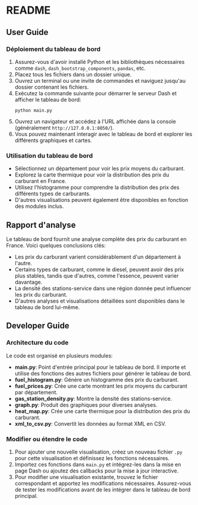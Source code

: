 
# README

## User Guide

### Déploiement du tableau de bord

1. Assurez-vous d'avoir installé Python et les bibliothèques nécessaires comme `dash`, `dash_bootstrap_components`, `pandas`, etc.
2. Placez tous les fichiers dans un dossier unique.
3. Ouvrez un terminal ou une invite de commandes et naviguez jusqu'au dossier contenant les fichiers.
4. Exécutez la commande suivante pour démarrer le serveur Dash et afficher le tableau de bord:
   ```
   python main.py
   ```
5. Ouvrez un navigateur et accédez à l'URL affichée dans la console (généralement `http://127.0.0.1:8050/`).
6. Vous pouvez maintenant interagir avec le tableau de bord et explorer les différents graphiques et cartes.

### Utilisation du tableau de bord

- Sélectionnez un département pour voir les prix moyens du carburant.
- Explorez la carte thermique pour voir la distribution des prix du carburant en France.
- Utilisez l'histogramme pour comprendre la distribution des prix des différents types de carburants.
- D'autres visualisations peuvent également être disponibles en fonction des modules inclus.

## Rapport d'analyse

Le tableau de bord fournit une analyse complète des prix du carburant en France. Voici quelques conclusions clés:

- Les prix du carburant varient considérablement d'un département à l'autre.
- Certains types de carburant, comme le diesel, peuvent avoir des prix plus stables, tandis que d'autres, comme l'essence, peuvent varier davantage.
- La densité des stations-service dans une région donnée peut influencer les prix du carburant.
- D'autres analyses et visualisations détaillées sont disponibles dans le tableau de bord lui-même.

## Developer Guide

### Architecture du code

Le code est organisé en plusieurs modules:

- **main.py**: Point d'entrée principal pour le tableau de bord. Il importe et utilise des fonctions des autres fichiers pour générer le tableau de bord.
- **fuel_histogram.py**: Génère un histogramme des prix du carburant.
- **fuel_prices.py**: Crée une carte montrant les prix moyens du carburant par département.
- **gas_station_density.py**: Montre la densité des stations-service.
- **graph.py**: Produit des graphiques pour diverses analyses.
- **heat_map.py**: Crée une carte thermique pour la distribution des prix du carburant.
- **xml_to_csv.py**: Convertit les données au format XML en CSV.

### Modifier ou étendre le code

1. Pour ajouter une nouvelle visualisation, créez un nouveau fichier `.py` pour cette visualisation et définissez les fonctions nécessaires.
2. Importez ces fonctions dans `main.py` et intégrez-les dans la mise en page Dash ou ajoutez des callbacks pour la mise à jour interactive.
3. Pour modifier une visualisation existante, trouvez le fichier correspondant et apportez les modifications nécessaires. Assurez-vous de tester les modifications avant de les intégrer dans le tableau de bord principal.
